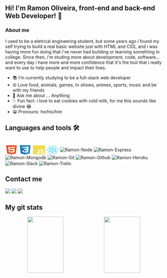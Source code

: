 ## Hi! I'm Ramon Oliveira, front-end and back-end Web Developer! 👋

### About me

I used to be a eletrical engineering student, but some years ago i found my self trying to build a real basic website just with HTML and CSS, and i was having more fun doing that i've never had building or learning something in college. Since then, i'm studing more about development, code, software... and every day i have more and more confidence that it's the tool that i really want to use to help people and impact their lives.

- 📚 I’m currently studying to be a full-stack web developer
- ☮️ Love food, animals, games, tv shows, animes, sports, music and be with my friends
- 💬 Ask me about ... Anything
- ✨ Fun fact: i love to eat cookies with cold milk, for me this sounds like divine 😂
- 😀 Pronouns: he/his/him

## Languages and tools 🛠️

<div style="display: inline_block"><br>
  <img align="center" alt="Ramon-HTML" height="30" width="40" src="https://raw.githubusercontent.com/devicons/devicon/master/icons/html5/html5-original.svg">
  <img align="center" alt="Ramon-CSS" height="30" width="40" src="https://raw.githubusercontent.com/devicons/devicon/master/icons/css3/css3-original.svg">
  <img align="center" alt="Ramon-Js" height="30" width="40" src="https://raw.githubusercontent.com/devicons/devicon/master/icons/javascript/javascript-plain.svg">
  <img align="center" alt="Ramon-React" height="30" width="40" src="https://raw.githubusercontent.com/devicons/devicon/master/icons/react/react-original.svg">
  <img align="center" alt="Ramon-Node" height="30" width="40" src="https://cdn.jsdelivr.net/gh/devicons/devicon/icons/nodejs/nodejs-original.svg">
  <img align="center" alt="Ramon-Express" height="30" width="40" src="https://cdn.jsdelivr.net/gh/devicons/devicon/icons/express/express-original.svg">
  <img align="center" alt="Ramon-Mongodb" height="30" width="40" src="https://cdn.jsdelivr.net/gh/devicons/devicon/icons/mongodb/mongodb-original.svg">
  <img align="center" alt="Ramon-Git" height="30" width="40" src="https://cdn.jsdelivr.net/gh/devicons/devicon/icons/git/git-original.svg">
  <img align="center" alt="Ramon-Github" height="30" width="40" src="https://cdn.jsdelivr.net/gh/devicons/devicon/icons/github/github-original.svg">
  <img align="center" alt="Ramon-Heroku" height="30" width="40" src="https://cdn.jsdelivr.net/gh/devicons/devicon/icons/heroku/heroku-original.svg">  
  <img align="center" alt="Ramon-Slack" height="30" width="40" src="https://cdn.jsdelivr.net/gh/devicons/devicon/icons/slack/slack-original.svg">  
  <img align="center" alt="Ramon-Trello" height="30" width="40" src="https://cdn.jsdelivr.net/gh/devicons/devicon/icons/trello/trello-plain.svg">  
  
<div> 
  
## Contact me
  <a href = "mailto:ramon30012000@gmail"><img src="https://img.shields.io/badge/-Gmail-%23333?style=for-the-badge&logo=gmail&logoColor=white" target="_blank"></a>
  <a href="https://www.linkedin.com/in/ramon-oliveira-9903b821a" target="_blank"><img src="https://img.shields.io/badge/-LinkedIn-%230077B5?style=for-the-badge&logo=linkedin&logoColor=white" target="_blank"></a> 
  <a href="https://www.instagram.com/ramonpickles/" target="_blank"><img src="https://img.shields.io/badge/-Instagram-%23E4405F?style=for-the-badge&logo=instagram&logoColor=white" target="_blank"></a>
  
## My git stats

<div align="center">
  <img height="180px" width="48%" src="https://github-readme-stats.vercel.app/api?username=Oliv-ramon&show_icons=true&theme=radical&include_all_commits=true&count_private=true"/>
  <img height="180px" width="48%" src="https://github-readme-stats.vercel.app/api/top-langs/?username=Oliv-ramon&layout=compact&langs_count=7&theme=radical&count_private=true"/>
</div>
